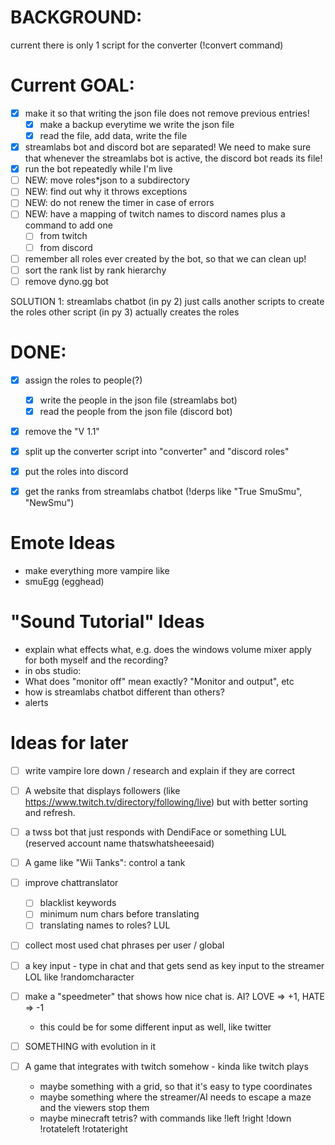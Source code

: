 # BACKGROUND:
current there is only 1 script for the converter (!convert command)

# Current GOAL:
- [x] make it so that writing the json file does not remove previous entries!
  - [x] make a backup everytime we write the json file
  - [x] read the file, add data, write the file
- [x] streamlabs bot and discord bot are separated! We need to make sure that whenever the streamlabs bot is active, the discord bot reads its file!
- [x] run the bot repeatedly while I'm live
- [ ] NEW: move roles*json to a subdirectory
- [ ] NEW: find out why it throws exceptions
- [ ] NEW: do not renew the timer in case of errors
- [ ] NEW: have a mapping of twitch names to discord names plus a command to add one
  - [ ] from twitch
  - [ ] from discord
- [ ] remember all roles ever created by the bot, so that we can clean up!
- [ ] sort the rank list by rank hierarchy
- [ ] remove dyno.gg bot

SOLUTION 1:
 streamlabs chatbot (in py 2) just calls another scripts to create the roles
 other script (in py 3) actually creates the roles


# DONE:
- [x] assign the roles to people(?)
  - [x] write the people in the json file (streamlabs bot)
  - [x] read the people from the json file (discord bot)
- [X] remove the "V 1.1"
- [X] split up the converter script into "converter" and "discord roles"
- [X] put the roles into discord
- [X] get the ranks from streamlabs chatbot (!derps like "True SmuSmu", "NewSmu")


# Emote Ideas
* make everything more vampire like
* smuEgg (egghead)

# "Sound Tutorial" Ideas
* explain what effects what, e.g. does the windows volume mixer apply for both myself and the recording?
* in obs studio:
 * What does "monitor off" mean exactly? "Monitor and output", etc
 * how is streamlabs chatbot different than others?
 * alerts

# Ideas for later
- [ ] write vampire lore down / research and explain if they are correct
- [ ] A website that displays followers (like https://www.twitch.tv/directory/following/live) but with better sorting and refresh.
- [ ] a twss bot that just responds with DendiFace or something LUL (reserved account name thatswhatsheeesaid)
- [ ] A game like "Wii Tanks": control a tank
- [ ] improve chattranslator
  - [ ] blacklist keywords
  - [ ] minimum num chars before translating
  - [ ] translating names to roles? LUL
- [ ] collect most used chat phrases per user / global
- [ ] a key input - type in chat and that gets send as key input to the streamer LOL like !randomcharacter
- [ ] make a "speedmeter" that shows how nice chat is. AI? LOVE => +1, HATE => -1
  - this could be for some different input as well, like twitter

- [ ] SOMETHING with evolution in it

- [ ] A game that integrates with twitch somehow - kinda like twitch plays
    * maybe something with a grid, so that it's easy to type coordinates
    * maybe something where the streamer/AI needs to escape a maze and the viewers stop them
    * maybe minecraft tetris? with commands like !left !right !down !rotateleft !rotateright
